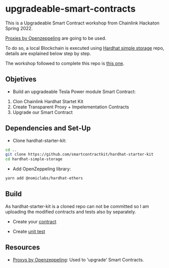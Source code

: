 # upgradeable-smart-contracts

This is a Upgradeable Smart Contract workshop from Chainlink Hackaton Spring 2022.

[Proxies by Openzeppeling](https://github.com/OpenZeppelin/openzeppelin-contracts/tree/master/contracts/proxy) are going to be used.

To do so, a local Blockchain is executed using [Hardhat simple storage](https://github.com/smartcontractkit/hardhat-starter-kit) repo, details are explained below step by step.

The workshop followed to complete this repo is [this one](https://www.youtube.com/watch?v=8w8xJaGtZwo&t=3097s).

## Objetives
- Build an upgradeable Tesla Power module Smart Contract:
1. Clon Chainlink Hardhat Startet Kit
2. Create Transparent Proxy + Impelementation Contracts
3. Upgrade our Smart Contract

## Dependencies and Set-Up
- Clone hardhat-starter-kit:
```bash
cd ..
git clone https://github.com/smartcontractkit/hardhat-starter-kit
cd hardhat-simple-storage
```

- Add OpenZeppeling library:
```bash
yarn add @nomiclabs/hardhat-ethers
```

## Build
As hardhat-starter-kit is a cloned repo can not be committed so I am uploading the modified contracts and tests also by separately.

- Create your [contract](https://github.com/JMariadlcs/upgradeable-smart-contracts/blob/main/contracts/TeslaPower.sol)

- Create [unit test](https://github.com/JMariadlcs/upgradeable-smart-contracts/blob/main/test/unit/TeslaPower_unit_test.js)

## Resources
- [Proxys by Openzeppeling](https://github.com/OpenZeppelin/openzeppelin-contracts/tree/master/contracts/proxy): Used to 'upgrade' Smart Contracts.